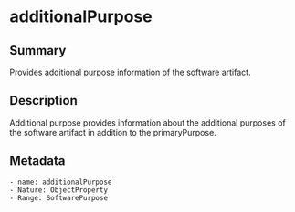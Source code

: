 <!-- Automatically generated by spec-parser v2.0.0 on 2023-12-25T20:28:21.783513+00:00 -->
<!-- SPDX-License-Identifier: Community-Spec-1.0 -->

# additionalPurpose

## Summary

Provides additional purpose information of the software artifact.


## Description

Additional purpose provides information about the additional purposes of the software artifact in addition to the primaryPurpose.


## Metadata

    - name: additionalPurpose
    - Nature: ObjectProperty
    - Range: SoftwarePurpose




